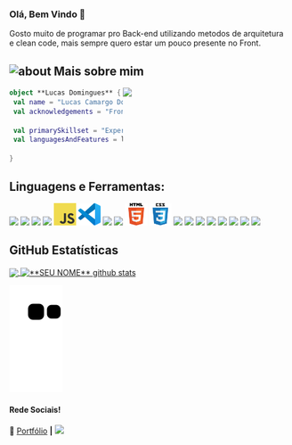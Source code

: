 ### Olá, Bem Vindo 👋

Gosto muito de programar pro Back-end utilizando metodos de arquitetura e clean code, mais sempre quero estar um pouco presente no Front.

## <img width="45" alt="about" src="https://raw.github.com/elizarov/elizarov/master/about.png"> Mais sobre mim

<img align="right" width="300" src="https://i2.wp.com/allhtaccess.info/wp-content/uploads/2018/03/programming.gif?fit=1281%2C716&ssl=1" />

```kotlin
object **Lucas Domingues** {
 val name = "Lucas Camargo Domingues"
 val acknowledgements = "Front-End, Back-End"
 
 val primarySkillset = "Experiência com Kanban, Scrum, Pair Programming, Clean Code"
 val languagesAndFeatures = listOf("JavaScript", "POO", "Css", "React", "Docker", "MySql", "Express", "Sequelize") 

}
```

## **Linguagens e Ferramentas:**  

<code><img height="40" src="https://cdn.jsdelivr.net/gh/devicons/devicon/icons/bootstrap/bootstrap-original-wordmark.svg"></code>
<code><img height="40" src="https://cdn.jsdelivr.net/gh/devicons/devicon/icons/figma/figma-original.svg"></code>
<code><img height="40" src="https://cdn.jsdelivr.net/gh/devicons/devicon/icons/jest/jest-plain.svg"></code>
<code><img height="40" src="https://cdn.jsdelivr.net/gh/devicons/devicon/icons/react/react-original-wordmark.svg"></code>
<code><img height="40" src="https://raw.githubusercontent.com/github/explore/80688e429a7d4ef2fca1e82350fe8e3517d3494d/topics/javascript/javascript.png"></code>
<code><img height="40" src="https://raw.githubusercontent.com/github/explore/80688e429a7d4ef2fca1e82350fe8e3517d3494d/topics/visual-studio-code/visual-studio-code.png"></code>
<code><img height="40" src="https://cdn.jsdelivr.net/gh/devicons/devicon/icons/git/git-plain-wordmark.svg"></code>
<code><img height="40" src="https://cdn.jsdelivr.net/gh/devicons/devicon/icons/redux/redux-original.svg"></code>
<code><img height="40" src="https://raw.githubusercontent.com/github/explore/80688e429a7d4ef2fca1e82350fe8e3517d3494d/topics/html/html.png"></code>
<code><img height="40" src="https://raw.githubusercontent.com/github/explore/80688e429a7d4ef2fca1e82350fe8e3517d3494d/topics/css/css.png"></code>
<code><img height="40" src="https://cdn.jsdelivr.net/gh/devicons/devicon/icons/slack/slack-original.svg"></code>
<code><img height="40" src="https://cdn.jsdelivr.net/gh/devicons/devicon/icons/trello/trello-plain.svg"></code>
<code><img height="40" src="https://github.githubassets.com/images/modules/logos_page/Octocat.png"></code>
<code><img height="40" src="https://cdn.jsdelivr.net/gh/devicons/devicon/icons/docker/docker-original.svg"></code>
<code><img height="40" src="https://cdn.jsdelivr.net/gh/devicons/devicon/icons/mysql/mysql-original-wordmark.svg"></code>
<code><img height="40" src="https://cdn.jsdelivr.net/gh/devicons/devicon/icons/nodejs/nodejs-plain-wordmark.svg"></code>
<code><img height="40" src="https://cdn.jsdelivr.net/gh/devicons/devicon/icons/sequelize/sequelize-original-wordmark.svg"></code>
<code><img height="40" src="https://cdn.jsdelivr.net/gh/devicons/devicon/icons/typescript/typescript-original.svg"></code>


## **GitHub Estatísticas**

<a href="https://github.com/Gurupreet">
  <img align="center" src="https://github-readme-stats.vercel.app/api/top-langs/?username=Lucdomingues&theme=dracula&hide_langs_below=1" />
</a>

<a href="https://github.com/Gurupreet">
 <img align="center" src="https://github-readme-stats.vercel.app/api?username=Lucdomingues&show_icons=true&theme=dracula&line_height=27" alt="**SEU NOME** github stats"/>
</a>

![Snake animation](https://github.com/Lucdomingues/Lucdomingues/blob/output/github-contribution-grid-snake.svg)

#### Rede Sociais!

🏡 <a href="https://lucdomingues.github.io/meu-app/">Portfólio</a> **|** 
<a href="https://www.linkedin.com/in/lucas-domingues-developer/" alt="Linkedin">
  <img src="https://img.shields.io/badge/-Linkedin-0e76a8?style=flat-square&logo=Linkedin&logoColor=white&link=LINK-DO-SEU-LINKEDIN" /></a>
  
